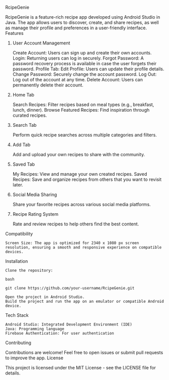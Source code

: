 RcipeGenie

RcipeGenie is a feature-rich recipe app developed using Android Studio in Java. The app allows users to discover, create, and share recipes, as well as manage their profile and preferences in a user-friendly interface.
Features
1. User Account Management

    Create Account: Users can sign up and create their own accounts.
    Login: Returning users can log in securely.
    Forgot Password: A password recovery process is available in case the user forgets their password.
    Profile Tab:
        Edit Profile: Users can update their profile details.
        Change Password: Securely change the account password.
        Log Out: Log out of the account at any time.
        Delete Account: Users can permanently delete their account.

2. Home Tab

    Search Recipes: Filter recipes based on meal types (e.g., breakfast, lunch, dinner).
    Browse Featured Recipes: Find inspiration through curated recipes.

3. Search Tab

    Perform quick recipe searches across multiple categories and filters.

4. Add Tab

    Add and upload your own recipes to share with the community.

5. Saved Tab

    My Recipes: View and manage your own created recipes.
    Saved Recipes: Save and organize recipes from others that you want to revisit later.

6. Social Media Sharing

    Share your favorite recipes across various social media platforms.

7. Recipe Rating System

    Rate and review recipes to help others find the best content.

Compatibility

    Screen Size: The app is optimized for 2340 x 1080 px screen resolution, ensuring a smooth and responsive experience on compatible devices.

Installation

    Clone the repository:

    bash

    git clone https://github.com/your-username/RcipeGenie.git

    Open the project in Android Studio.
    Build the project and run the app on an emulator or compatible Android device.

Tech Stack

    Android Studio: Integrated Development Environment (IDE)
    Java: Programming language
    Firebase Authentication: For user authentication

Contributing

Contributions are welcome! Feel free to open issues or submit pull requests to improve the app.
License

This project is licensed under the MIT License - see the LICENSE file for details.
